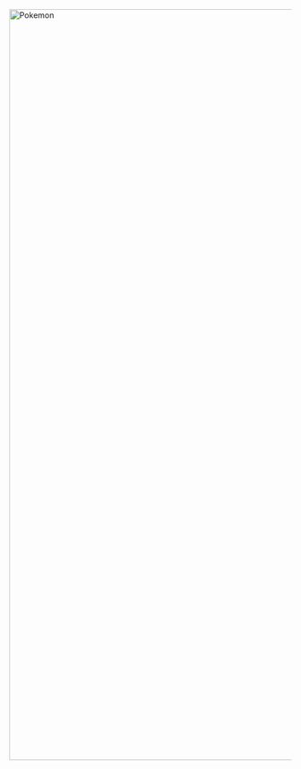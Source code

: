 <img width="1339" alt="Pokemon" src="https://github.com/user-attachments/assets/c75f3a68-ca79-4048-8c1b-86b4d0e58514" />
